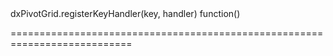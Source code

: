 <!--id-->dxPivotGrid.registerKeyHandler(key, handler)<!--/id-->
<!--merge--><!--/merge-->
<!--hidden--><!--/hidden-->
<!--type-->function()<!--/type-->
===========================================================================
